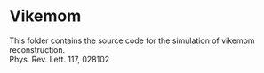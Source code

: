 # Vikemom
This folder contains the source code for the simulation of vikemom reconstruction. \
Phys. Rev. Lett. 117, 028102
